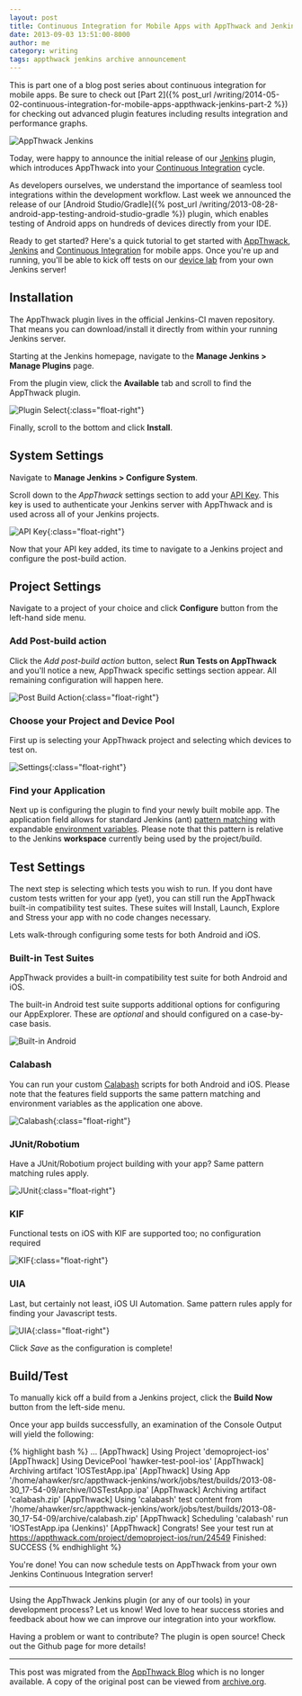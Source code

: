 ```yaml
---
layout: post
title: Continuous Integration for Mobile Apps with AppThwack and Jenkins
date: 2013-09-03 13:51:00-8000
author: me
category: writing
tags: appthwack jenkins archive announcement
---
```

This is part one of a blog post series about continuous integration for mobile apps.
Be sure to check out [Part 2]({% post_url /writing/2014-05-02-continuous-integration-for-mobile-apps-appthwack-jenkins-part-2 %}) for checking out advanced plugin features including results integration and performance graphs.

![AppThwack Jenkins](/assets/images/posts/jenkins-appthwack-header.png)

Today, were happy to announce the initial release of our [Jenkins](https://jenkins.io/) plugin, which introduces AppThwack into your [Continuous Integration](https://en.wikipedia.org/wiki/Continuous_integration) cycle.

As developers ourselves, we understand the importance of seamless tool integrations within the development workflow.
Last week we announced the release of our [Android Studio/Gradle]({% post_url /writing/2013-08-28-android-app-testing-android-studio-gradle %}) plugin,
which enables testing of Android apps on hundreds of devices directly from your IDE.

Ready to get started? Here's a quick tutorial to get started with [AppThwack](http://web.archive.org/web/20140929012749/https://appthwack.com),
[Jenkins](https://jenkins.io/) and [Continuous Integration](https://en.wikipedia.org/wiki/Continuous_integration) for mobile apps.
Once you're up and running, you'll be able to kick off tests on our [device lab](http://web.archive.org/web/20140929012749/https://appthwack.com/devicelab) from your own Jenkins server!

## Installation

The AppThwack plugin lives in the official Jenkins-CI maven repository. That means you can download/install it directly from within your running Jenkins server.

Starting at the Jenkins homepage, navigate to the **Manage Jenkins > Manage Plugins** page.

From the plugin view, click the **Available** tab and scroll to find the AppThwack plugin.

![Plugin Select](/assets/images/posts/jenkins-appthwack-plugin-select.png){:class="float-right"}

Finally, scroll to the bottom and click **Install**.

## System Settings

Navigate to **Manage Jenkins > Configure System**.

Scroll down to the *AppThwack* settings section to add your [API Key](https://web-beta.archive.org/web/20150303112303/https://appthwack.com/user/profile).
This key is used to authenticate your Jenkins server with AppThwack and is used across all of your Jenkins projects.

![API Key](/assets/images/posts/jenkins-appthwack-api-key.png){:class="float-right"}

Now that your API key added, its time to navigate to a Jenkins project and configure the post-build action.

## Project Settings

Navigate to a project of your choice and click **Configure** button from the left-hand side menu.

### Add Post-build action

Click the *Add post-build action* button, select **Run Tests on AppThwack** and you'll notice a new,
AppThwack specific settings section appear. All remaining configuration will happen here.

![Post Build Action](/assets/images/posts/jenkins-appthwack-action.png){:class="float-right"}

### Choose your Project and Device Pool

First up is selecting your AppThwack project and selecting which devices to test on.

![Settings](/assets/images/posts/jenkins-appthwack-settings-fields.png){:class="float-right"}

### Find your Application

Next up is configuring the plugin to find your newly built mobile app.
The application field allows for standard Jenkins (ant) [pattern matching](http://stackoverflow.com/questions/69835/how-do-i-use-nant-ant-naming-patterns) with
expandable [environment variables](https://wiki.jenkins-ci.org/display/JENKINS/Building+a+software+project#Buildingasoftwareproject-JenkinsSetEnvironmentVariables).
Please note that this pattern is relative to the Jenkins **workspace** currently being used by the project/build.

## Test Settings

The next step is selecting which tests you wish to run. If you dont have custom tests written for your app (yet), you can still run the AppThwack built-in compatibility test suites.
These suites will Install, Launch, Explore and Stress your app with no code changes necessary.

Lets walk-through configuring some tests for both Android and iOS.

### Built-in Test Suites

AppThwack provides a built-in compatibility test suite for both Android and iOS.

The built-in Android test suite supports additional options for configuring our AppExplorer. These are *optional* and should configured on a case-by-case basis.

![Built-in Android](/assets/images/posts/jenkins-appthwack-builtin-android.png)

### Calabash

You can run your custom [Calabash](http://calaba.sh/) scripts for both Android and iOS.
Please note that the features field supports the same pattern matching and environment variables as the application one above.

![Calabash](/assets/images/posts/jenkins-appthwack-calabash.png){:class="float-right"}

### JUnit/Robotium

Have a JUnit/Robotium project building with your app? Same pattern matching rules apply.

![JUnit](/assets/images/posts/jenkins-appthwack-junit.png){:class="float-right"}

### KIF

Functional tests on iOS with KIF are supported too; no configuration required

![KIF](/assets/images/posts/jenkins-appthwack-kif.png){:class="float-right"}

### UIA

Last, but certainly not least, iOS UI Automation. Same pattern rules apply for finding your Javascript tests.

![UIA](/assets/images/posts/jenkins-appthwack-uia.png){:class="float-right"}

Click *Save* as the configuration is complete!

## Build/Test

To manually kick off a build from a Jenkins project, click the **Build Now** button from the left-side menu.

Once your app builds successfully, an examination of the Console Output will yield the following:

{% highlight bash %}
...
[AppThwack] Using Project 'demoproject-ios'
[AppThwack] Using DevicePool 'hawker-test-pool-ios'
[AppThwack] Archiving artifact 'IOSTestApp.ipa'
[AppThwack] Using App '/home/ahawker/src/appthwack-jenkins/work/jobs/test/builds/2013-08-30_17-54-09/archive/IOSTestApp.ipa'
[AppThwack] Archiving artifact 'calabash.zip'
[AppThwack] Using 'calabash' test content from '/home/ahawker/src/appthwack-jenkins/work/jobs/test/builds/2013-08-30_17-54-09/archive/calabash.zip'
[AppThwack] Scheduling 'calabash' run 'IOSTestApp.ipa (Jenkins)'
[AppThwack] Congrats! See your test run at https://appthwack.com/project/demoproject-ios/run/24549
Finished: SUCCESS
{% endhighlight %}

You're done! You can now schedule tests on AppThwack from your own Jenkins Continuous Integration server!

---

Using the AppThwack Jenkins plugin (or any of our tools) in your development process? Let us know! Wed love to hear success stories and feedback about how we can improve our integration into your workflow.

Having a problem or want to contribute? The plugin is open source! Check out the Github page for more details!

---
This post was migrated from the [AppThwack Blog](https://blog.appthwack.com) which is no longer available.
A copy of the original post can be viewed from [archive.org](https://web-beta.archive.org/web/20150303112303/http://blog.appthwack.com:80/continuous-integration-for-mobile-apps/).
